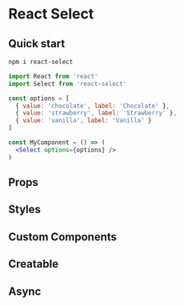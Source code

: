 # React Select

## Quick start

```bash
npm i react-select
```

```jsx
import React from 'react'
import Select from 'react-select'

const options = [
  { value: 'chocolate', label: 'Chocolate' },
  { value: 'strawberry', label: 'Strawberry' },
  { value: 'vanilla', label: 'Vanilla' }
]

const MyComponent = () => (
  <Select options={options} />
)
```

## Props

## Styles

## Custom Components

## Creatable

## Async
